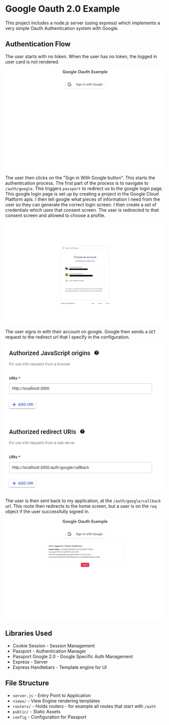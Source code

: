 # Google Oauth 2.0 Example

This project includes a node.js server (using express) which implements a very simple Oauth Authentication system with Google.

## Authentication Flow

The user starts with no token. When the user has no token, the logged in user card is not rendered.

![User Not Logged In](/docs/img/no-user.png)

The user then clicks on the "Sign in With Google button". This starts the authentication process. The first part of the process is to navigate to `/auth/google`. This triggers `passport` to redirect us to the google login page. This google login page is set up by creating a project in the Google Cloud Platform apis. I then tell google what pieces of information I need from the user so they can generate the correct login screen. I then create a set of credentials which uses that consent screen. The user is redirected to that consent screen and allowed to choose a profile.

![User Profile Choice](/docs/img/google-login-prompt.png)

The user signs in with their account on google. Google then sends a `GET` request to the redirect url that I specify in the configuration.

![Redirect](/docs/img/allowed-origins.png)

The user is then sent back to my application, at the `/auth/google/callback` url. This route then redirects to the home screen, but a user is on the `req` object if the user successfully signed in.

![Logged In](/docs/img/logged-in.png)

## Libraries Used

- Cookie Session - Session Management
- Passport - Authentication Manager
- Passport Google 2.0 - Google Specific Auth Management
- Express - Server
- Express Handlebars - Template engine for UI

## File Structure

- `server.js` - Entry Point to Application
- `views/` - View Engine rendering templates
- `routers/` - Holds routers - for example all routes that start with `/auth`
- `public/` - Static Assets
- `config` - Configuration for Passport
